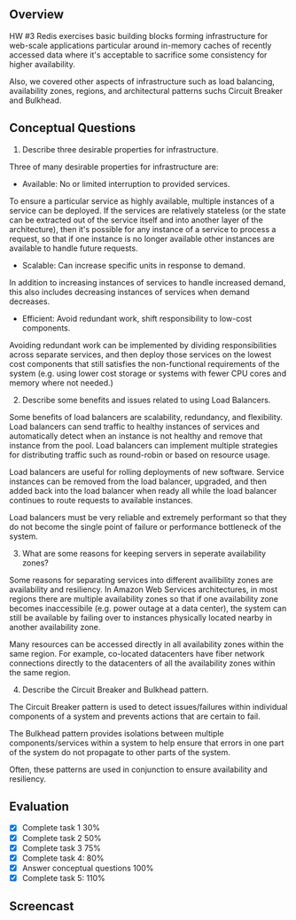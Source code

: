 ## Overview
HW #3 Redis exercises basic building blocks forming infrastructure for web-scale applications particular around in-memory caches of recently accessed data where
it's acceptable to sacrifice some consistency for higher availability. 

Also, we covered other aspects of infrastructure such as load balancing, availability
zones, regions, and architectural patterns suchs Circuit Breaker and Bulkhead.

## Conceptual Questions
1. Describe three desirable properties for infrastructure.

Three of many desirable properties for infrastructure are:
- Available: No or limited interruption to provided services.

To ensure a particular service as highly available, multiple instances of a service
can be deployed. If the services are relatively stateless (or the state can be extracted 
out of the service itself and into another layer of the architecture), then it's possible
for any instance of a service to process a request, so that if one instance is no longer
available other instances are available to handle future requests.


- Scalable: Can increase specific units in response to demand.

In addition to increasing instances of services to handle increased demand, this also
includes decreasing instances of services when demand decreases.


- Efficient: Avoid redundant work, shift responsibility to low-cost components.

Avoiding redundant work can be implemented by dividing responsibilities across separate
services, and then deploy those services on the lowest cost components that still
satisfies the non-functional requirements of the system (e.g. using lower cost storage
or systems with fewer CPU cores and memory where not needed.)


2. Describe some benefits and issues related to using Load Balancers.

Some benefits of load balancers are scalability, redundancy, and flexibility. Load balancers can send traffic to healthy instances of services and automatically detect
when an instance is not healthy and remove that instance from the pool. Load balancers
can implement multiple strategies for distributing traffic such as round-robin or based
on resource usage.

Load balancers are useful for rolling deployments of new software. Service instances can be removed from the load balancer, upgraded, and then added back into the load balancer 
when ready all while the load balancer continues to route requests to available instances.

Load balancers must be very reliable and extremely performant so that they do not 
become the single point of failure or performance bottleneck of the system.

3. What are some reasons for keeping servers in seperate availability zones?

Some reasons for separating services into different availibility zones are availability and resiliency. In Amazon Web Services architectures, in most regions there are multiple availability zones so that if one availability zone becomes inaccessibile (e.g. power outage at a data center), the system can still be available by failing over to instances
physically located nearby in another availability zone. 

Many resources can be accessed directly in all availability zones within the same region. For example, co-located datacenters have fiber network connections directly to
the datacenters of all the availability zones within the same region.


4. Describe the Circuit Breaker and Bulkhead pattern.

The Circuit Breaker pattern is used to detect issues/failures within individual components of a system and prevents actions that are certain to fail. 

The Bulkhead pattern provides isolations between multiple components/services within
a system to help ensure that errors in one part of the system do not propagate to 
other parts of the system.

Often, these patterns are used in conjunction to ensure availability and resiliency.


## Evaluation
- [x] Complete task 1 30%
- [x] Complete task 2 50%
- [x] Complete task 3 75%
- [x] Complete task 4: 80%
- [x] Answer conceptual questions 100%
- [x] Complete task 5: 110%

## Screencast
